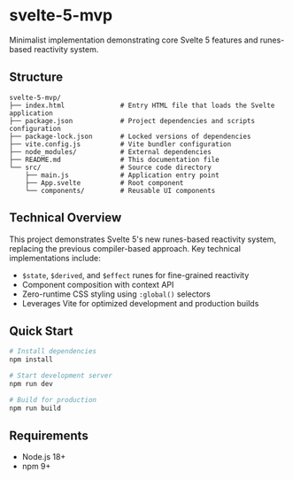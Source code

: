 # svelte-5-mvp

Minimalist implementation demonstrating core Svelte 5 features and runes-based reactivity system.

## Structure

```
svelte-5-mvp/
├── index.html              # Entry HTML file that loads the Svelte application
├── package.json            # Project dependencies and scripts configuration
├── package-lock.json       # Locked versions of dependencies
├── vite.config.js          # Vite bundler configuration
├── node_modules/           # External dependencies
├── README.md               # This documentation file
└── src/                    # Source code directory
    ├── main.js             # Application entry point
    ├── App.svelte          # Root component
    └── components/         # Reusable UI components
```

## Technical Overview

This project demonstrates Svelte 5's new runes-based reactivity system, replacing the previous compiler-based approach. Key technical implementations include:

- `$state`, `$derived`, and `$effect` runes for fine-grained reactivity
- Component composition with context API
- Zero-runtime CSS styling using `:global()` selectors
- Leverages Vite for optimized development and production builds

## Quick Start

```bash
# Install dependencies
npm install

# Start development server
npm run dev

# Build for production
npm run build
```

## Requirements

- Node.js 18+
- npm 9+